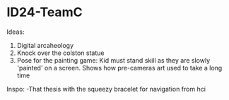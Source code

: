 # ID24-TeamC
Ideas:
1. Digital arcaheology
2. Knock over the colston statue
3. Pose for the painting game: Kid must stand skill as they are slowly 'painted' on a screen. Shows how pre-cameras art used to take a long time

Inspo:
-That thesis with the squeezy bracelet for navigation from hci
